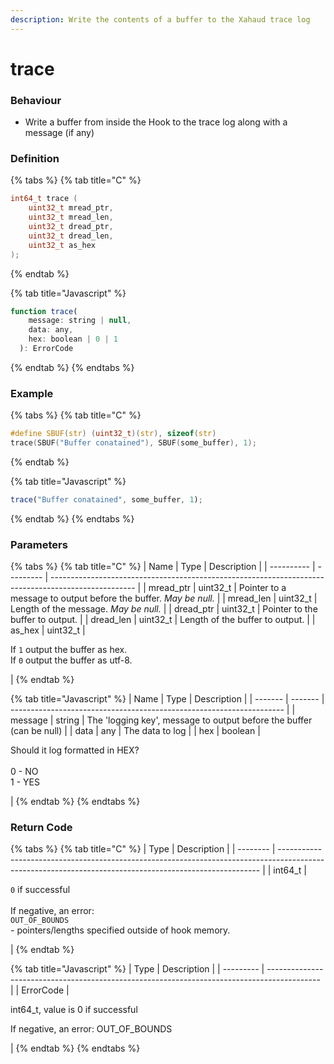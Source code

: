 ```yaml
---
description: Write the contents of a buffer to the Xahaud trace log
---
```


# trace

### Behaviour

* Write a buffer from inside the Hook to the trace log along with a message (if any)

### Definition

{% tabs %}
{% tab title="C" %}
```c
int64_t trace (
    uint32_t mread_ptr,
    uint32_t mread_len,
    uint32_t dread_ptr,
    uint32_t dread_len,
    uint32_t as_hex
);
```


{% endtab %}

{% tab title="Javascript" %}
```javascript
function trace(
    message: string | null,
    data: any,
    hex: boolean | 0 | 1
  ): ErrorCode
```
{% endtab %}
{% endtabs %}



### Example

{% tabs %}
{% tab title="C" %}
```c
#define SBUF(str) (uint32_t)(str), sizeof(str)
trace(SBUF("Buffer conatained"), SBUF(some_buffer), 1);
```
{% endtab %}

{% tab title="Javascript" %}
```javascript
trace("Buffer conatained", some_buffer, 1);
```
{% endtab %}
{% endtabs %}



### Parameters

{% tabs %}
{% tab title="C" %}
| Name       | Type      | Description                                                                                         |
| ---------- | --------- | --------------------------------------------------------------------------------------------------- |
| mread\_ptr | uint32\_t | Pointer to a message to output before the buffer. _May be null._                                    |
| mread\_len | uint32\_t | Length of the message. _May be null._                                                               |
| dread\_ptr | uint32\_t | Pointer to the buffer to output.                                                                    |
| dread\_len | uint32\_t | Length of the buffer to output.                                                                     |
| as\_hex    | uint32\_t | <p>If <code>1</code> output the buffer as hex.<br>If <code>0</code> output the buffer as utf-8.</p> |
{% endtab %}

{% tab title="Javascript" %}
| Name    | Type    | Description                                                          |
| ------- | ------- | -------------------------------------------------------------------- |
| message | string  | The 'logging key', message to output before the buffer (can be null) |
| data    | any     | The data to log                                                      |
| hex     | boolean | <p>Should it log formatted in HEX?<br><br>0 - NO<br>1 - YES</p>      |
{% endtab %}
{% endtabs %}



### Return Code

{% tabs %}
{% tab title="C" %}
| Type     | Description                                                                                                                                             |
| -------- | ------------------------------------------------------------------------------------------------------------------------------------------------------- |
| int64\_t | <p><code>0</code> if successful<br><br>If negative, an error:<br><code>OUT_OF_BOUNDS</code><br>- pointers/lengths specified outside of hook memory.</p> |
{% endtab %}

{% tab title="Javascript" %}
| Type      | Description                                                                                 |
| --------- | ------------------------------------------------------------------------------------------- |
| ErrorCode | <p>int64_t, value is 0 if successful</p><p></p><p> If negative, an error: OUT_OF_BOUNDS</p> |
{% endtab %}
{% endtabs %}

